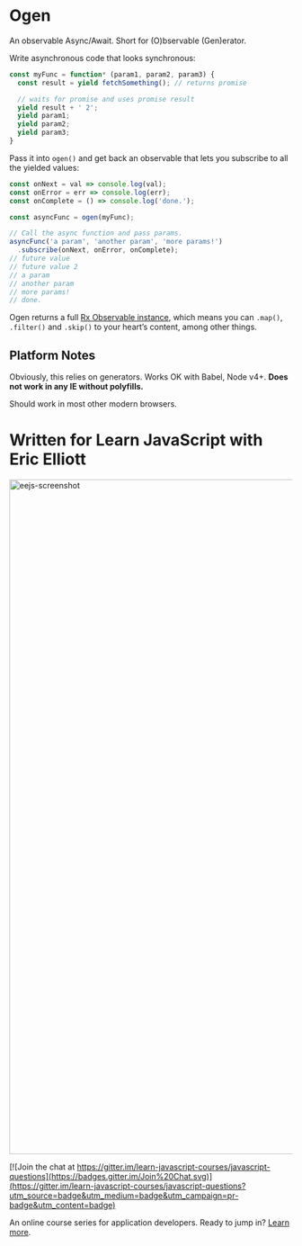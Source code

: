 # Ogen

An observable Async/Await. Short for (O)bservable (Gen)erator.

Write asynchronous code that looks synchronous:

```js
const myFunc = function* (param1, param2, param3) {
  const result = yield fetchSomething(); // returns promise

  // waits for promise and uses promise result
  yield result + ' 2';
  yield param1;
  yield param2;
  yield param3;
}
```

Pass it into `ogen()` and get back an observable that lets you subscribe to all the yielded values:

```js
const onNext = val => console.log(val);
const onError = err => console.log(err);
const onComplete = () => console.log('done.');

const asyncFunc = ogen(myFunc);

// Call the async function and pass params.
asyncFunc('a param', 'another param', 'more params!')
  .subscribe(onNext, onError, onComplete);
// future value
// future value 2
// a param
// another param
// more params!
// done.
```

Ogen returns a full [Rx Observable instance](https://github.com/Reactive-Extensions/RxJS/blob/master/doc/libraries/main/rx.md#observable-instance-methods), which means you can `.map()`, `.filter()` and `.skip()` to your heart’s content, among other things.

## Platform Notes

Obviously, this relies on generators. Works OK with Babel, Node v4+.
**Does not work in any IE without polyfills.**

Should work in most other modern browsers.


Written for Learn JavaScript with Eric Elliott
==============================================
<a href="https://ericelliottjs.com"><img width="1200" alt="eejs-screenshot" src="https://cloud.githubusercontent.com/assets/364727/8640836/76d86618-28c3-11e5-8b6e-27d9cd72180e.png"></a>

[![Join the chat at https://gitter.im/learn-javascript-courses/javascript-questions](https://badges.gitter.im/Join%20Chat.svg)](https://gitter.im/learn-javascript-courses/javascript-questions?utm_source=badge&utm_medium=badge&utm_campaign=pr-badge&utm_content=badge)

An online course series for application developers. Ready to jump in? [Learn more](https://ericelliottjs.com/).

